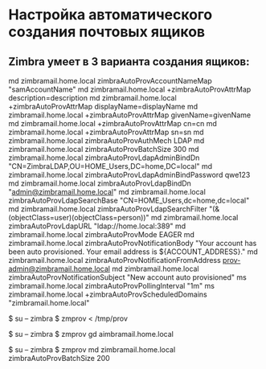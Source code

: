 # Настройка автоматического создания почтовых ящиков

## Zimbra умеет в 3 варианта создания ящиков:

<!-- EAGER – полностью автоматический, который через определенные промежутки времени просматривает AD и создает ящики для новых пользователей.

LAZY – полуавтоматический, который создает почтовый ящик при первом входе пользователя на почтовый сервер под учетными данными домена.

MANUAL – ручной поиск и отбор учетных записей, для которых нужно создать почтовые ящики.

По понятным причинам режим MANUAL пригоден только для маленьких компаний с вялой текучкой кадров. LAZY-режим подходит для использования почты с web-интерфейсом, без подключения почтового клиента. Меня не устраивали оба варианта, так как стояла задача автоматизировать по-максимуму (автоматическая установка клиентского приложения Zimbra Desktop, чтобы пользователю нужно было просто ввести логин-пароль и получить доступ к почте). Поэтому только EAGER. Да он и удобнее, если честно.

Для удобства правки и применения параметров проще и удобнее создать файл. Пусть будет /tmp/prov

Наполнение файла следующее:

Содержимое файла -->

md zimbramail.home.local zimbraAutoProvAccountNameMap "samAccountName"
md zimbramail.home.local +zimbraAutoProvAttrMap description=description
md zimbramail.home.local +zimbraAutoProvAttrMap displayName=displayName
md zimbramail.home.local +zimbraAutoProvAttrMap givenName=givenName
md zimbramail.home.local +zimbraAutoProvAttrMap cn=cn
md zimbramail.home.local +zimbraAutoProvAttrMap sn=sn
md zimbramail.home.local zimbraAutoProvAuthMech LDAP
md zimbramail.home.local zimbraAutoProvBatchSize 300
md zimbramail.home.local zimbraAutoProvLdapAdminBindDn "CN=ZimbraLDAP,OU=HOME_Users,DC=home,DC=local"
md zimbramail.home.local zimbraAutoProvLdapAdminBindPassword qwe123
md zimbramail.home.local zimbraAutoProvLdapBindDn "admin@zimbramail.home.local"
md zimbramail.home.local zimbraAutoProvLdapSearchBase "CN=HOME_Users,dc=home,dc=local"
md zimbramail.home.local zimbraAutoProvLdapSearchFilter "(&(objectClass=user)(objectClass=person))"
md zimbramail.home.local zimbraAutoProvLdapURL "ldap://home.local:389"
md zimbramail.home.local zimbraAutoProvMode EAGER
md zimbramail.home.local zimbraAutoProvNotificationBody "Your account has been auto provisioned. Your email address is ${ACCOUNT_ADDRESS}."
md zimbramail.home.local zimbraAutoProvNotificationFromAddress prov-admin@zimbramail.home.local
md zimbramail.home.local zimbraAutoProvNotificationSubject "New account auto provisioned"
ms zimbramail.home.local zimbraAutoProvPollingInterval "1m"
ms zimbramail.home.local +zimbraAutoProvScheduledDomains "zimbramail.home.local"

<!-- Еще немного теории:

В данном файле содержатся команды для присвоения переменных. Так, например, параметр zimbraAutoProvAttrMap cn=cn означает, что Zimbra будет формировать свои ящики таким образом, что «выводимое имя (CN в AD) будет подставляться в поле «выводимое имя» в Zimbra.

Параметр zimbraAutoProvLdapAdminBindDn отвечает за учетную запись, которую будет использовать Zimbra для доступа к каталогу AD. В Данном случае «CN=ZimbraLDAP,OU=HOME_Users,DC=home,DC=local», что значит следующее: будет использоваться учетная запись с отображаемым именем ZimbraLDAP, хранящаяся в OU HOME_Users, который расположен в корне домена home.local

zimbraAutoProvLdapAdminBindPassword хранит пароль от учетной записи ZimbraLDAP

zimbraAutoProvLdapBindDn хранит в себе учетную запись администратора сервера Zimbra для домена zimbramail.home.local

zimbraAutoProvLdapSearchBase отвечает за OU, в котором Zimbra будет искать доменные учетные записи для создания почтовых ящиков. В моем случае это тот же контейнер, в котором лежит и пользователь ZimbraLDAP

zimbraAutoProvPollingInterval это период обращения к AD на предмет поиска появления новых учетных записей.

С остальными параметрами все и так понятно.

На сайте разработчика написано, что если вы используете версию Zimbra до 8.0.8, то для работы EAGER-режима нужно будет еще устанавливать параметр zimbraAutoProvLastPolledTimestamp в пустое значение «», иначе больше одного раза он не отработает.

Далее выполняем команду: -->

$ su – zimbra
$ zmprov < /tmp/prov

<!-- Для просмотра всех значений zmprov можно ввести команду: -->

$ su – zimbra
$ zmprov gd aimbramail.home.local

<!-- Править параметры можно с помощью той же утилиты zmprov, переписывая значения переменных (утилита — действие — домен — переменная — значние), может помочь для дебагинга: -->

$ su – zimbra
$ zmprov md zimbramail.home.local zimbraAutoProvBatchSize 200
